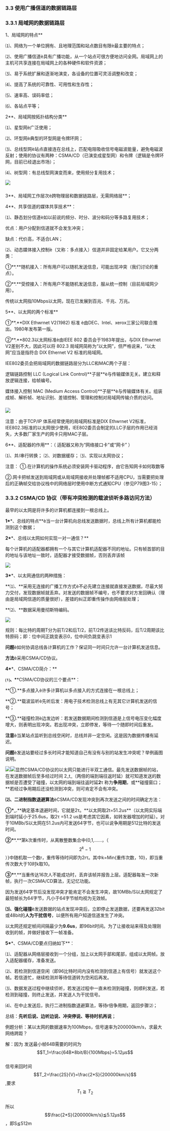 ### 3.3 使用广播信道的数据链路层

### 3.3.1 局域网的数据链路层

1、局域网的特点\*\*

⑴、网络为一个单位拥有、且地理范围和站点数目有限è最主要的特点；

⑵、使用广播信道è具有广播功能，从一个站点可很方便地访问全网。局域网上的主机可共享连接在局域网上的各种硬件和软件资源；

⑶、易于系统扩展和逐渐地演变，各设备的位置可灵活调整和改变；

⑷、提高了系统的可靠性、可用性和生存性；

⑸、速率高、误码率低；

⑹、各站点平等；

2\*\*、局域网按拓扑结构分类\*\*

⑴、星型网è广泛使用；

⑵、环型网è典型的环型网是令牌环网；

⑶、总线型网è站点直接连在总线上，匹配电阻吸收信号电磁波能量，避免电磁波反射；使用的协议有两种：CSMA/CD（已演变成星型网）和令牌（逻辑是令牌环网，目前已经退出市场）；

⑷、树型网：有总线型网演变而来，使用频分复用技术；

![](/assets/局域网的拓扑.png)

### 

3\*\*、局域网工作层次è跨物理层和数据链路层，无需网络层\*\*；

4\*\*、共享信道的媒体共享技术\*\*：

⑴、静态划分信道è如以前说的频分、时分、波分和码分等多路复用技术；

优点：用户分配到信道就不会发生冲突；

缺点：代价高，不适合LAN；

⑵、动态媒体接入控制è（又称：多点接入）信道并非固定给某用户。它又分两类：

①\*\*.\*\*随机接入：所有用户可以随机发送信息，可能出现冲突（我们讨论的重点）。

②\*\*.\*\*受控接入：所有用户不能随机发送信息，服从统一控制（目前局域网少用）。

传统以太网指10Mbps以太网，现在已发展到百兆、千兆、万兆。

5\*\*、以太网的两个标准\*\*

①\*\*.\*\*DIX Ethwrnet V2\(1982\) 标准 è由DEC、Intel、xerox三家公司联合推出。1980年发布第一版。

②\*\*.\*\*802.3以太网标准è由IEEE 802 委员会于1983年提出，与DIX Ethwrnet V2差别不大，因此可以将 802.3 局域网简称为“以太网”，但严格说来，“以太网”应当是指符合 DIX Ethernet V2 标准的局域网。

IEE802委员会把局域网的数据链路层分为LLC和MAC两个子层：

逻辑链路控制 LLC \(Logical Link Control\)\*\*子层\*\*è与传输媒体无关。建立和释放逻辑连接，给帧编号。

媒体接入控制 MAC \(Medium Access Control\)\*\*子层\*\*è与传输媒体有关。组装成帧、解析帧、地址识别、差错控制、管理和控制对局域网传输介质的访问。

### ![](/assets/局域网体系结构.png)

注意：由于TCP/IP 体系经常使用的局域网标准是DIX Ethwrnet V2标准，IEE802.3标准的以太网很少使用，IEE802委员会制定的LLC子层的作用已经消失，大多数厂家生产的网卡只用MAC子层。

6\*\*、适配器的作用\*\*：（ 适配器又称为“网络接口卡”或“网卡” ）

⑴、并/串行转换；               ⑵、对数据缓存；         ⑶、实现以太网协议；

注意： ①.在计算机的操作系统必须安装网卡驱动程序，由它告知网卡如何取数等

②.网卡把帧发送到局域网或从局域网接收并处理帧都不适用CPU，当需要把处理后的正确帧交给协议栈中的网络层时使用中断方式通知CPU（参见P79图3-15）；

### 3.3.2 CSMA/CD 协议（带有冲突检测的载波侦听多路访问方法）

最早的以太网是将许多的计算机都连接到一根总线上。

**1\***\*、总线的特点\*\*è当一台计算机向总线发送数据时，总线上所有计算机都能检测到这个数据；

**2\***\*、总线以太网如何实现一对一通信？\*\*

每个计算机的适配器都拥有一个与其它计算机适配器不同的地址。只有帧首部的目的地址与该地址一致时，适配器才接受数据帧，否则丢弃该帧

![](/assets/总线网实现一对一通信.jpeg)

**3\***\*、以太网通信的两种措施：

**⑴、**采用无连接的广播工作方式è不必先建立连接就直接发送数据，尽最大努力交付，发现数据帧就丢弃。对发送的数据帧不编号，也不要求对方发回确认（理由是局域网信道的质量很好），差错的纠正即重传操作由网络层处理；

**⑵、**数据采用曼彻斯特编码。

![](/assets/以太网数据采用曼彻斯特编码.png)

规则：每比特的周期T分为前T/2和后T/2，前T/2传送该比特反码，后T/2周期该比特原码；即：位中间正跳变表示0，位中间负跳变表示1

**问题**è如何协调总线各计算机的工作？保证同一时间只允许一台计算机发送信息。

**方法**è采用CSMA/CD协议。

**4\***\*、CSMA/CD简介：\*\*

**⑴、\***\*CSMA/CD协议的三个要点\*\*：

**①.**多点接入è许多计算机以多点接入的方式连接在一根总线上；

**②.**载波监听è先听后发：用电子技术检测总线上有无其它计算机发送的信号；

**③.**碰撞检测è边发边听：若发送数据期间检测到信道是上信号电压变化幅度增大，则表明出现冲突。若出现冲突，立即停发，等待一个随即时间后重发。

**注意**è当某站点监听到总线空闲时，总线并非一定空闲。这是因为数据传播有延迟。

**问题**è发送站要经过多长时间才能知道自己有没有与别的站发生冲突呢？举例画图说明。

![](/assets/CSMA/CD-1.png)![](/assets/CSMA/CD-2.png)显然CSMA/CD协议的以太网只能进行半双工通信。最先发送数据帧的站，在发送数据帧后至多经过时间 2_t_（两倍的端到端往返时延）就可知道发送的数据帧是否遭受了碰撞，以太网的端到端往返时延**2**τ 称为**争用期**，或**碰撞窗口；**若经过争用期后还没检测到冲突，则可肯定不会有冲突。

**⑵、二进制指数退避算法**èCSMA/CD发现冲突到再次发送之间的时间确定方法：

**①\***\_.**确定基本退避时间，它就是2τ。**以太网取2t=51.2us\*\*（以太网实际端到端时延小于25.6us，取2τ =51.2 us是考虑其它因素，如转发器增加的时延）。对于10MBb/S以太网在51.2us内可发送64字节，也可以说争用期是512比特的发送时间。

**②\***\*.\*\*第k次重传时，从离散整数集合中{0,1,……，（$$2^k-1$$）}中随机取一个数r，重传等待时间即为2rτ。其中k=Min{重传次数，10}，即当重传次数大于10时k取10。

**③\***\*.\*\*当重传达16次人不能成功时，丢弃该帧并报告上层。适配器每发一次新帧，执行一次CSMA/CD算法，无记忆功能。

因为发送64字节后没发现冲突才能肯定不会发生冲突，故10MBb/S以太网规定了最短帧长为64字节，凡小于64字节帧均视为无效帧。

**⑶、强化碰撞**è发送数据的站点发现冲突后，立即停止发送数据，还要再发送32bit或48bit的**人为干扰信号**，以便所有用户知道信道发生了冲突。

以太网还规定帧间间隔最少为**9.6us**，即96bit时间。为了让接收站来得及处理刚收到的帧，并做好接收下一帧准备。

**5\***\*、CSMA/CD要点归纳如下\*\*：

⑴、适配器从网络层接收到一个分组，加上以太网手部和尾部，组成以太网帧。放入适配器缓存，准备发送。

⑵、若检测到信道空闲（即96比特时间内没有检测到信道上有信号）就发送这个帧。若信道忙，继续检测并等待信道转为空闲后再发。

⑶、数据发送过程中继续侦听，若发送过程中一直未检测到碰撞，则顺利发送，若检测到碰撞，则终止发送，并发送人为干扰信号。

⑷、在中止发送后，执行二进制指数退避算法，等待r倍争用期，返回步骤⑵；

总结：**先听后说、边听边说、冲突停说、等待时机再说**；

例题分析：某以太网的数据速率为100Mbps，信号速率为200000km/s，求最大网络跨距？

解：因为 发送最小帧64B需要的时间为$$T_1=\frac{64B*8bit/B}{100Mbps}=5.12μs$$  
信号来回时间$$T_2=\frac{2S}{V}=\frac{2*S}{200000km/s}$$,要求$$Τ_1≧T_2$$  
所以$$\frac{2*S}{200000km/s}≦5.12μs$$，即S≦512m

